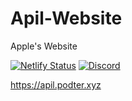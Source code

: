 # Apil-Website
Apple's Website

[![Netlify Status](https://api.netlify.com/api/v1/badges/60be4a01-2bcd-4762-bbb2-ceee8d00fed7/deploy-status)](https://app.netlify.com/sites/apil/deploys)
[![Discord](https://dcbadge.vercel.app/api/shield/963724340208234537?compact=true&theme=blurple)](https://discord.com/users/963724340208234537)

https://apil.podter.xyz
